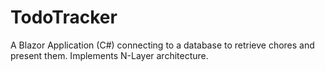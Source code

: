 # TodoTracker
A Blazor Application (C#) connecting to a database to retrieve chores and present them. Implements N-Layer architecture.

